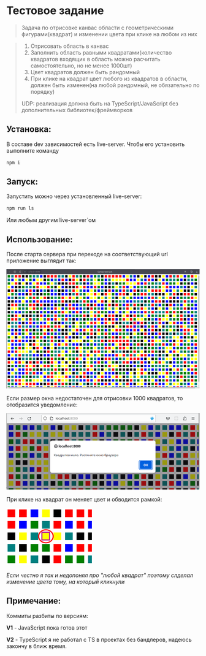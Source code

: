 # Тестовое задание

> Задача по отрисовке канвас области с геометрическими фигурами(квадрат) и изменении цвета при клике на любом из них

> 1.  Отрисовать область в канвас
> 2.  Заполнить область равными квадратами(количество квадратов входящих в область можно расчитать самостоятельно, но не менее 1000шт)
> 3.  Цвет квадратов должен быть рандомный
> 4.  При клике на квадрат цвет любого из квадратов в области, должен быть изменен(на любой рандомный, не обязательно по порядку)
>
> UDP: реализация должна быть на TypeScript/JavaScript без дополнительных библиотек/фреймворков

## Установка:

В составе dev зависимостей есть live-server. Чтобы его установить выполните команду

```bash
npm i
```

## Запуск:

Запустить можно через установленный live-server:

```bash
npm run ls
```

Или любым другим live-server`ом

## Использование:

После старта сервера при переходе на соответствующий url приложение выглядит так:

![start page](./docs/images/start.png)

Если размер окна недостаточен для отрисовки 1000 квадратов, то отобразится уведомление:

![alert](./docs/images/alert.png)

При клике на квадрат он меняет цвет и обводится рамкой:

![selected rectangle](./docs/images/selected.png)

_Если честно я так и недопонял про "любой квадрат" поэтому слделал изменение цвета тому, на который кликнули_

## Примечание:

Коммиты разбиты по версиям:

**V1** - JavaScript пока готов этот

**V2** - TypeScript я не работал с TS в проектах без бандлеров, надеюсь закончу в ближ время.
